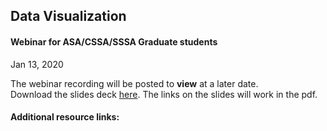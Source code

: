 ## Data Visualization  
#### Webinar for ASA/CSSA/SSSA Graduate students  
Jan 13, 2020  

The webinar recording will be posted to **view** at a later date.  
Download the slides deck [here](./Presentations/SMartinezDataViz2020.pdf). The links on the slides will work in the pdf.  

#### Additional resource links: 



